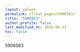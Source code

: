 ```yaml
---
layout: splash
permalink: /float_pages/5906563/
title: "5906563"
author_profile: false
last_modified_at: 2025-06-13
toc: false
---
```

 
5906563
